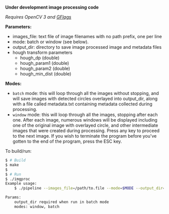 **Under development image processing code**

*Requires OpenCV 3 and [GFlags](https://github.com/gflags/gflags)*

**Parameters:** 
- images_file: text file of image filenames with no path prefix, one per line 
- mode: batch or window (see below).
- output_dir: directory to save image processed image and metadata files 
- hough transform parameters
  - hough_dp (double)
  - hough_param1 (double)
  - hough_param2 (double)
  - hough_min_dist (double)

**Modes:**
- `batch` mode: this will loop through all the images without stopping, 
  and will save images with detected circles overlayed into output_dir,
  along with a file called metadata.txt containing metadata collected during
  processing.
- `window` mode: this will loop through all the images, stopping after each one.
  After each image, numerous windows will be displayed including one of the original 
  image with overlayed circle, and other intermediate images that were created during 
  processing. Press any key to proceed to the next image. If you wish
  to terminate the program before you've gotten to the end of the program,
  press the ESC key.

To build/run:

```bash
$ # Build
$ make
$
$ # Run
$ ./imgproc
Example usage:
    $ ./pipeline --images_file=/path/to.file --mode=$MODE --output_dir=/path/to/dir --hough_dp=2.0

Params:
    output_dir required when run in batch mode
    modes: window, batch
```
